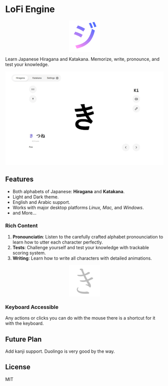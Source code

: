 # LoFi Engine
<p align="center">
    <img alt="Icon" align="center" width="100" heigth="100" src="app-icon.png" />
</p>
Learn Japanese Hiragana and Katakana. Memorize, write, pronounce, and test your knowledge.

![screenshot](public/screenshot.jpeg)
## Features 
* Both alphabets of Japanese: **Hiragana** and **Katakana**.
* Light and Dark theme.
* English and Arabic support.
* Works with major desktop platforms *Linux,* *Mac,* and *Windows*.
* and More...
### Rich Content
1. **Pronounciatin**: Listen to the carefully crafted alphabet pronounciation to learn how to utter each character perfectly.
2. **Tests**: Challenge yourself and test your knowledge with trackable scoring system.
3. **Writing**: Learn how to write all characters with detailed animations.
<p align="center">
    <img alt="Icon" align="center" width="100" heigth="100" src="public/assets/Animated/12365.svg" />
</p>

### Keyboard Accessible
Any actions or clicks you can do with the mouse there is a shortcut for it with the keyboard.
## Future Plan
Add kanji support. Duolingo is very good by the way.
## License
MIT



